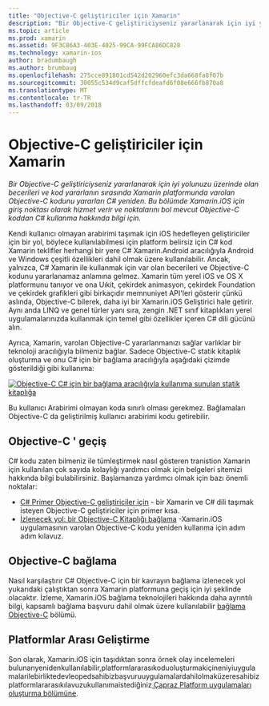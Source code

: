 ```yaml
---
title: "Objective-C geliştiriciler için Xamarin"
description: "Bir Objective-C geliştiriciyseniz yararlanarak için iyi yolunuzu üzerinde olan becerileri ve kod yararlanın sırasında Xamarin platformunda varolan Objective-C kodunu yararları C# yeniden. Bu bölümde Xamarin.iOS için giriş noktası olarak hizmet verir ve noktalarını bol mevcut Objective-C koddan C# kullanma hakkında bilgi için."
ms.topic: article
ms.prod: xamarin
ms.assetid: 9F3C86A3-403E-4025-99CA-99FCA86DC828
ms.technology: xamarin-ios
author: bradumbaugh
ms.author: brumbaug
ms.openlocfilehash: 275cce891801cd542d202960efc3da668fa8f07b
ms.sourcegitcommit: 30055c534d9caf5dffcfdeafd6f08e666fb870a8
ms.translationtype: MT
ms.contentlocale: tr-TR
ms.lasthandoff: 03/09/2018
---
```

# <a name="xamarin-for-objective-c-developers"></a>Objective-C geliştiriciler için Xamarin

_Bir Objective-C geliştiriciyseniz yararlanarak için iyi yolunuzu üzerinde olan becerileri ve kod yararlanın sırasında Xamarin platformunda varolan Objective-C kodunu yararları C# yeniden. Bu bölümde Xamarin.iOS için giriş noktası olarak hizmet verir ve noktalarını bol mevcut Objective-C koddan C# kullanma hakkında bilgi için._

Kendi kullanıcı olmayan arabirimi taşımak için iOS hedefleyen geliştiriciler için bir yol, böylece kullanılabilmesi için platform belirsiz için C# kod Xamarin teklifler herhangi bir yere C# Xamarin.Android aracılığıyla Android ve Windows çeşitli özellikleri dahil olmak üzere kullanılabilir. Ancak, yalnızca, C# Xamarin ile kullanmak için var olan becerileri ve Objective-C kodunu yararlanamaz anlamına gelmez. Xamarin tüm yerel iOS ve OS X platformunu tanıyor ve ona Uıkit, çekirdek animasyon, çekirdek Foundation ve çekirdek grafikleri gibi birkaçıdır memnuniyet API'leri gösterir çünkü aslında, Objective-C bilerek, daha iyi bir Xamarin.iOS Geliştirici hale getirir. Aynı anda LINQ ve genel türler yanı sıra, zengin .NET sınıf kitaplıkları yerel uygulamalarınızda kullanmak için temel gibi özellikler içeren C# dili gücünü alın.

Ayrıca, Xamarin, varolan Objective-C yararlanmanızı sağlar varlıklar bir teknoloji aracılığıyla bilmeniz bağlar. Sadece Objective-C statik kitaplık oluşturma ve onu C# için bir bağlama aracılığıyla aşağıdaki çizimde gösterildiği gibi kullanıma:

 [![](images/01-bindings.png "Objective-C C# için bir bağlama aracılığıyla kullanıma sunulan statik kitaplığa")](images/01-bindings.png#lightbox)

Bu kullanıcı Arabirimi olmayan koda sınırlı olması gerekmez. Bağlamaları Objective-C da geliştirilmiş kullanıcı arabirimi kodu getirebilir.

## <a name="transitioning-from-objective-c"></a>Objective-C ' geçiş

C# kodu zaten bilmeniz ile tümleştirmek nasıl gösteren tranistion Xamarin için kullanılan çok sayıda kolaylığı yardımcı olmak için belgeleri sitemizi hakkında bilgi bulabilirsiniz. Başlamanıza yardımcı olmak için bazı önemli noktalar:

-   [C# Primer Objective-C geliştiriciler için](primer.md) - bir Xamarin ve C# dili taşımak isteyen Objective-C geliştiriciler için primer kısa. 
-   [İzlenecek yol: bir Objective-C Kitaplığı bağlama](~/ios/platform/binding-objective-c/walkthrough.md) -Xamarin.iOS uygulamasının varolan Objective-C kodu yeniden kullanma için adım adım kılavuz. 


## <a name="binding-objective-c"></a>Objective-C bağlama

Nasıl karşılaştırır C# Objective-C için bir kavrayın bağlama izlenecek yol yukarıdaki çalıştıktan sonra Xamarin platformuna geçiş için iyi şeklinde olacaktır. İzleme, Xamarin.iOS bağlama teknolojileri hakkında daha ayrıntılı bilgi, kapsamlı bağlama başvuru dahil olmak üzere kullanılabilir [bağlama Objective-C](~/ios/platform/binding-objective-c/index.md) bölümü.

## <a name="cross-platform-development"></a>Platformlar Arası Geliştirme

Son olarak, Xamarin.iOS için taşıdıktan sonra örnek olay incelemeleri bulunanyenidenkullanılabilir,platformlararasıkoduoluşturmakiçineniyiuygulamalarilebirliktedevleopedsahibizbaşvuruuygulamalardahilolmaküzeresahibizplatformlararasıkılavuzukullanımaistediğiniz[ Çapraz Platform uygulamaları oluşturma bölümüne](~/cross-platform/app-fundamentals/building-cross-platform-applications/index.md).
